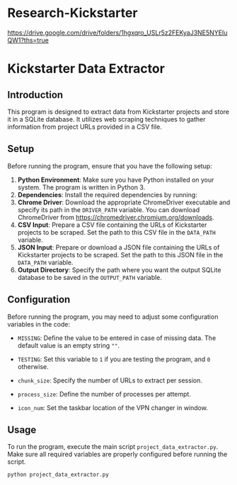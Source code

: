 # Research-Kickstarter

https://drive.google.com/drive/folders/1hgxqro_USLr5z2FEKyaJ3NE5NYEIuQW1?ths=true

# Kickstarter Data Extractor

## Introduction

This program is designed to extract data from Kickstarter projects and store it in a SQLite database. It utilizes web scraping techniques to gather information from project URLs provided in a CSV file.

## Setup

Before running the program, ensure that you have the following setup:

1. **Python Environment**: Make sure you have Python installed on your system. The program is written in Python 3.
2. **Dependencies**: Install the required dependencies by running:
3. **Chrome Driver**: Download the appropriate ChromeDriver executable and specify its path in the `DRIVER_PATH` variable. You can download ChromeDriver from https://chromedriver.chromium.org/downloads.
4. **CSV Input**: Prepare a CSV file containing the URLs of Kickstarter projects to be scraped. Set the path to this CSV file in the `DATA_PATH` variable.
5. **JSON Input**: Prepare or download a JSON file containing the URLs of Kickstarter projects to be scraped. Set the path to this JSON file in the `DATA_PATH` variable.
6. **Output Directory**: Specify the path where you want the output SQLite database to be saved in the `OUTPUT_PATH` variable.

## Configuration

Before running the program, you may need to adjust some configuration variables in the code:

- `MISSING`: Define the value to be entered in case of missing data. The default value is an empty string `""`.

- `TESTING`: Set this variable to `1` if you are testing the program, and `0` otherwise.

- `chunk_size`: Specify the number of URLs to extract per session.

- `process_size`: Define the number of processes per attempt.

- `icon_num`: Set the taskbar location of the VPN changer in window.

## Usage

To run the program, execute the main script `project_data_extractor.py`. Make sure all required variables are properly configured before running the script.

```bash
python project_data_extractor.py
